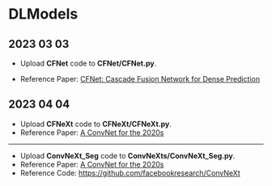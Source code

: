 # DLModels
## 2023 03 03
+ Upload **CFNet** code to **CFNet/CFNet.py**.

+ Reference Paper: [CFNet: Cascade Fusion Network for Dense Prediction](https://arxiv.org/abs/2302.06052)

## 2023 04 04
+ Upload **CFNeXt** code to **CFNeXt/CFNeXt.py**.
+ Reference Paper: [A ConvNet for the 2020s](https://arxiv.org/pdf/2201.03545.pdf)
---
+ Upload **ConvNeXt_Seg** code to **ConvNeXts/ConvNeXt_Seg.py**.
+ Reference Paper: [A ConvNet for the 2020s](https://arxiv.org/pdf/2201.03545.pdf)
+ Reference Code: https://github.com/facebookresearch/ConvNeXt

